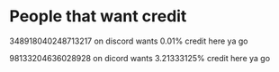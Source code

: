 # People that want credit

348918040248713217 on discord wants 0.01% credit here ya go

98133204636028928 on dicord wants 3.21333125% credit here ya go
